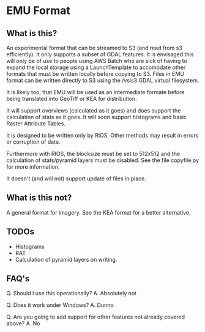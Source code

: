# EMU Format

## What is this?

An experimental format that can be streamed to S3 (and read from s3 efficiently). 
It only supports a subset of GDAL features. It is envisaged this will only be of use
to people using AWS Batch who are sick of having to expand the local storage
using a LaunchTemplate to accomodate other formats that must be written 
locally before copying to S3. Files in EMU format can be written directly to S3
using the /vsis3 GDAL virtual filesystem.

It is likely too, that EMU will be used as an intermediate formate before 
being translated into GeoTiff or KEA for distribution. 

It will support overviews (calculated as it goes) and does support
the calculation of stats as it goes. It will soon support histograms
and basic Raster Attribute Tables.

It is designed to be written only by RIOS. Other methods may result
in errors or corruption of data. 

Furthermore with RIOS, the blocksize must be set to 512x512 and
the calculation of stats/pyramid layers must be disabled. See
the file copyfile.py for more information.

It doesn't (and will not) support update of files in place. 

## What is this not?

A general format for imagery. See the KEA format for a better alternative.

## TODOs

- Histograms
- RAT
- Calculation of pyramid layers on writing.

## FAQ's

Q. Should I use this operationally?
A. Absolutely not

Q. Does it work under Windows?
A. Dunno

Q. Are you going to add support for other features not already covered above?
A. No


